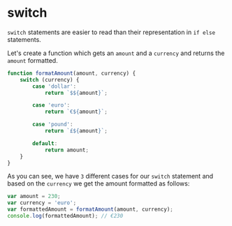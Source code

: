 # switch

`switch` statements are easier to read than their representation in `if else` statements.

Let's create a function which gets an `amount` and a `currency` and returns the `amount` formatted.

``` js
function formatAmount(amount, currency) {
    switch (currency) {
        case 'dollar':
            return `$${amount}`;

        case 'euro':
            return `€${amount}`;

        case 'pound':
            return `£${amount}`;

        default:
            return amount;
    }
}
```

As you can see, we have `3` different cases for our `switch` statement and based on the `currency` we get the amount formatted as follows:

``` js
var amount = 230;
var currency = 'euro';
var formattedAmount = formatAmount(amount, currency);
console.log(formattedAmount); // €230
```
